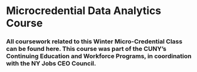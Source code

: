 # Microcredential Data Analytics Course
### All coursework related to this Winter Micro-Credential Class can be found here. This course was part of the CUNY’s Continuing Education and Workforce Programs, in coordination with the NY Jobs CEO Council.
